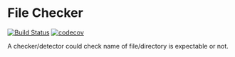 # File Checker
[![Build Status](https://travis-ci.org/iattempt/FileChecker.svg?branch=master)](https://travis-ci.org/iattempt/FileChecker) [![codecov](https://codecov.io/gh/iattempt/FileChecker/branch/master/graph/badge.svg)](https://codecov.io/gh/iattempt/FileChecker)


A checker/detector could check name of file/directory is expectable or not.